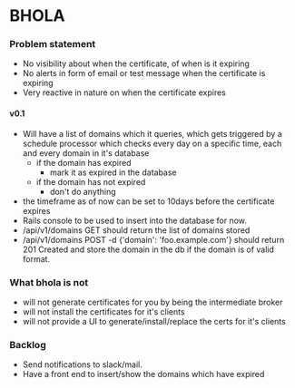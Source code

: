 # BHOLA
### Problem statement

- No visibility about when the certificate, of when is it expiring
- No alerts in form of email or test message when the certificate is expiring
- Very reactive in nature on when the certificate expires

#### v0.1

- Will have a list of domains which it queries, which gets triggered by a schedule processor which checks every day on
a specific time, each and every domain in it's database
    - if the domain has expired
        - mark it as expired in the database 
    - if the domain has not expired
        - don't do anything
- the timeframe as of now can be set to 10days before the certificate expires
- Rails console to be used to insert into the database for now. 
- /api/v1/domains GET should return the list of domains stored
- /api/v1/domains POST -d {'domain': 'foo.example.com'} should return 201 Created and store the domain in the db if
the domain is of valid format.

### What bhola is not

- will not generate certificates for you by being the intermediate broker
- will not install the certificates for it's clients
- will not provide a UI to generate/install/replace the certs for it's clients

### Backlog

- Send notifications to slack/mail.
- Have a front end to insert/show the domains which have expired
